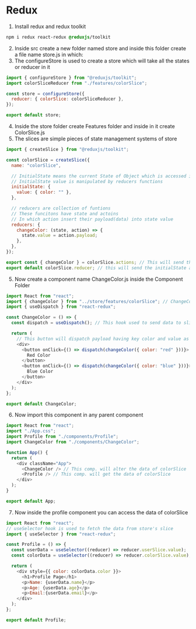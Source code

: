 # Redux

1. Install redux and redux toolkit

```css
npm i redux react-redux @reduxjs/toolkit
```

2. Inside src create a new folder named store and inside this folder create a file name store.js in which:
3. The configureStore is used to create a store which will take all the states or reducer in it

```js
import { configureStore } from "@reduxjs/toolkit";
import colorSliceReducer from "./features/colorSlice";

const store = configureStore({
  reducer: { colorSlice: colorSliceReducer },
});

export default store;
```

4. Inside the store folder create Features folder and inside in it create ColorSlice.js
5. The slices are simple pieces of state management systems of store

```js
import { createSlice } from "@reduxjs/toolkit";

const colorSlice = createSlice({
  name: "colorSlice",

  // InitialState means the current State of Object which is accessed in components by using useSelector hoook
  // InitialState value is manipulated by reducers functions
  initialState: {
    value: { color: "" },
  },

  // reducers are collection of funtions
  // These funcitons have state and actoins
  // In which action insert their payload(data) into state value
  reducers: {
    changeColor: (state, action) => {
      state.value = action.payload;
    },
  },
});

export const { changeColor } = colorSlice.actions; // This will send the reducers funciotns to store.
export default colorSlice.reducer; // this will send the initialState and its value to store.
```

5. Now create a component name ChangeColor.js inside the Component Folder

```js
import React from "react";
import { changeColor } from "../store/features/colorSlice"; // ChangeColor is a function from colorSlice
import { useDispatch } from "react-redux";

const ChangeColor = () => {
  const dispatch = useDispatch(); // This hook used to send data to slice functions payload

  return (
    // This button will dispatch payload having key color and value as red or green inside changeColor reducer
    <div>
      <button onClick={() => dispatch(changeColor({ color: "red" }))}>
        Red Color
      </button>
      <button onClick={() => dispatch(changeColor({ color: "blue" }))}>
        Blue Color
      </button>
    </div>
  );
};

export default ChangeColor;
```

6. Now import this component in any parent component

```js
import React from "react";
import "./App.css";
import Profile from "./components/Profile";
import ChangeColor from "./components/ChangeColor";

function App() {
  return (
    <div className="App">
      <ChangeColor /> // This comp. will alter the data of colorSlice
      <Profile /> // This comp. will get the data of colorSlice
    </div>
  );
}

export default App;
```

7. Now inside the profile component you can access the data of colorSlice

```js
import React from "react";
// useSelector hook is used to fetch the data from store's slice
import { useSelector } from "react-redux";

const Profile = () => {
  const userData = useSelector((reducer) => reducer.userSlice.value);
  const colorData = useSelector((reducer) => reducer.colorSlice.value);

  return (
    <div style={{ color: colorData.color }}>
      <h1>Profile Page</h1>
      <p>Name: {userData.name}</p>
      <p>Age: {userData.age}</p>
      <p>Email:{userData.email}</p>
    </div>
  );
};

export default Profile;
```
